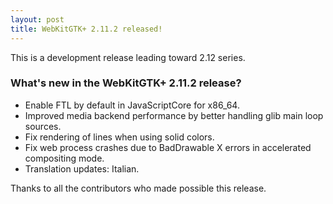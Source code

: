 ```yaml
---
layout: post
title: WebKitGTK+ 2.11.2 released!
---
```


This is a development release leading toward 2.12 series.

### What's new in the WebKitGTK+ 2.11.2 release?

 - Enable FTL by default in JavaScriptCore for x86_64.
 - Improved media backend performance by better handling glib main loop sources.
 - Fix rendering of lines when using solid colors.
 - Fix web process crashes due to BadDrawable X errors in accelerated compositing mode.
 - Translation updates: Italian.

Thanks to all the contributors who made possible this release.
